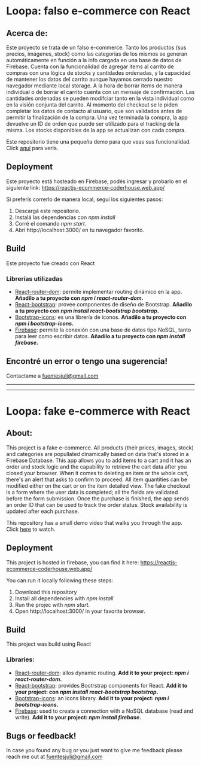 # Loopa: falso e-commerce con React

## Acerca de:
Este proyecto se trata de un falso e-commerce. Tanto los productos (sus precios, imágenes, stock) como las categorías de los mismos se generan automáticamente en función a la info cargada en una base de datos de Firebase. Cuenta con la funcionalidad de agregar items al carrito de compras con una lógica de stocks y cantidades ordenadas, y la capacidad de mantener los datos del carrito aunque hayamos cerrado nuestro navegador mediante local storage. A la hora de borrar items de manera individual o de borrar el carrito cuenta con un mensaje de confirmación. Las cantidades ordenadas se pueden modifciar tanto en la vista individual como en la visión conjunta del carrito. Al momento del checkout se le piden completar los datos de contacto al usuario, que son validados antes de permitir la finalización de la compra. Una vez terminada la compra, la app devuelve un ID de orden que puede ser utilizado para el tracking de la misma. Los stocks disponibles de la app se actualizan con cada compra.

Este repositorio tiene una pequeña demo para que veas sus funcionalidad. Click [aquí](https://github.com/fuentesjulian/react-fuentes/blob/master/loopa.gif) para verla.

## Deployment
Este proyecto está hosteado en Firebase, podés ingresar y probarlo en el siguiente link:
https://reactjs-ecommerce-coderhouse.web.app/

Si preferís correrlo de manera local, seguí los siguientes pasos:
1. Descargá este repositorio.
2. Instalá las dependencias con *npm install*
3. Corré el comando *npm start*.
4. Abrí http://localhost:3000/ en tu navegador favorito.

## Build
Este proyecto fue creado con React
### Librerías utilizadas
* [React-router-dom](https://v5.reactrouter.com/web/guides/quick-start): permite implementar routing dinámico en la app. **Añadilo a tu proyecto con *npm i react-router-dom*.**
* [React-bootstrap](https://react-bootstrap.github.io/): provee componentes de diseño de Bootstrap. **Añadilo a tu proyecto con *npm install react-bootstrap bootstrap*.**
* [Bootstrap-icons](https://icons.getbootstrap.com/): es una librería de íconos. **Añadilo a tu proyecto con *npm i bootstrap-icons*.**
* [Firebase](https://firebase.google.com/): permite la conexión con una base de datos tipo NoSQL, tanto para leer como escribir datos. **Añadilo a tu proyecto con *npm install firebase*.**

## Encontré un error o tengo una sugerencia!
Contactame a fuentesjuli@gmail.com

***
***

# Loopa: fake e-commerce with React

## About:
This project is a fake e-commerce. All products (their prices, images, stock) and categories are popullated dinamically based on data that's stored in a Firebase Database. This app allows you to add items to a cart and it has an order and stock logic and the capability to retrieve the cart data after you closed your browser. When it comes to deleting an item or the whole cart, there's an alert that asks to confirm to proceed. All item quantities can be modified either on the cart or on the item detailed view. The fake checkout is a form where the user data is completed; all the fields are validated before the form submission. Once the purchase is finished, the app sends an order ID that can be used to track the order status. Stock availability is updated after each purchase.

This repository has a small demo video that walks you through the app. Click [here](https://github.com/fuentesjulian/react-fuentes/blob/master/loopa.gif) to watch.

## Deployment
This project is hosted in firebase, you can find it here:
https://reactjs-ecommerce-coderhouse.web.app/

You can run it locally following these steps:
1. Download this repository
2. Install all dependencies with *npm install*
3. Run the projec with *npm start*.
4. Open http://localhost:3000/ in your favorite browser.

## Build
This project was build using React
### Libraries:
* [React-router-dom](https://v5.reactrouter.com/web/guides/quick-start): allos dynamic routing. **Add it to your project: *npm i react-router-dom*.**
* [React-bootstrap](https://react-bootstrap.github.io/): provides Bootrstrap components for React. **Add it to your project: con *npm install react-bootstrap bootstrap*.**
* [Bootstrap-icons](https://icons.getbootstrap.com/): an icons library. **Add it to your project: *npm i bootstrap-icons*.**
* [Firebase](https://firebase.google.com/): used to create a connection with a NoSQL database (read and write). **Add it to your project: *npm install firebase*.**

## Bugs or feedback!
In case you found any bug or you just want to give me feedback please reach me out at fuentesjuli@gmail.com
